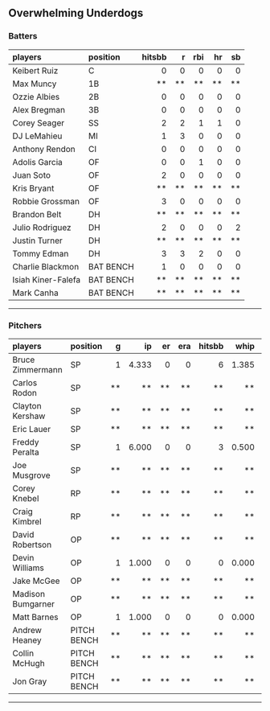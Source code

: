 ## Overwhelming Underdogs

### Batters

 
|players            |position  | hitsbb|  r| rbi| hr| sb| 
|:------------------|:---------|------:|--:|---:|--:|--:| 
|Keibert Ruiz       |C         |      0|  0|   0|  0|  0| 
|Max Muncy          |1B        |     **| **|  **| **| **| 
|Ozzie Albies       |2B        |      0|  0|   0|  0|  0| 
|Alex Bregman       |3B        |      0|  0|   0|  0|  0| 
|Corey Seager       |SS        |      2|  2|   1|  1|  0| 
|DJ LeMahieu        |MI        |      1|  3|   0|  0|  0| 
|Anthony Rendon     |CI        |      0|  0|   0|  0|  0| 
|Adolis Garcia      |OF        |      0|  0|   1|  0|  0| 
|Juan Soto          |OF        |      2|  0|   0|  0|  0| 
|Kris Bryant        |OF        |     **| **|  **| **| **| 
|Robbie Grossman    |OF        |      3|  0|   0|  0|  0| 
|Brandon Belt       |DH        |     **| **|  **| **| **| 
|Julio Rodriguez    |DH        |      2|  0|   0|  0|  2| 
|Justin Turner      |DH        |     **| **|  **| **| **| 
|Tommy Edman        |DH        |      3|  3|   2|  0|  0| 
|Charlie Blackmon   |BAT BENCH |      1|  0|   0|  0|  0| 
|Isiah Kiner-Falefa |BAT BENCH |     **| **|  **| **| **| 
|Mark Canha         |BAT BENCH |     **| **|  **| **| **| 


* * *

### Pitchers

 
|players           |position    |  g|    ip| er| era| hitsbb|  whip| so|  w| sv| 
|:-----------------|:-----------|--:|-----:|--:|---:|------:|-----:|--:|--:|--:| 
|Bruce Zimmermann  |SP          |  1| 4.333|  0|   0|      6| 1.385|  5|  0|  0| 
|Carlos Rodon      |SP          | **|    **| **|  **|     **|    **| **| **| **| 
|Clayton Kershaw   |SP          | **|    **| **|  **|     **|    **| **| **| **| 
|Eric Lauer        |SP          | **|    **| **|  **|     **|    **| **| **| **| 
|Freddy Peralta    |SP          |  1| 6.000|  0|   0|      3| 0.500|  7|  0|  0| 
|Joe Musgrove      |SP          | **|    **| **|  **|     **|    **| **| **| **| 
|Corey Knebel      |RP          | **|    **| **|  **|     **|    **| **| **| **| 
|Craig Kimbrel     |RP          | **|    **| **|  **|     **|    **| **| **| **| 
|David Robertson   |OP          | **|    **| **|  **|     **|    **| **| **| **| 
|Devin Williams    |OP          |  1| 1.000|  0|   0|      0| 0.000|  3|  0|  1| 
|Jake McGee        |OP          | **|    **| **|  **|     **|    **| **| **| **| 
|Madison Bumgarner |OP          | **|    **| **|  **|     **|    **| **| **| **| 
|Matt Barnes       |OP          |  1| 1.000|  0|   0|      0| 0.000|  1|  0|  0| 
|Andrew Heaney     |PITCH BENCH | **|    **| **|  **|     **|    **| **| **| **| 
|Collin McHugh     |PITCH BENCH | **|    **| **|  **|     **|    **| **| **| **| 
|Jon Gray          |PITCH BENCH | **|    **| **|  **|     **|    **| **| **| **| 


* * *


